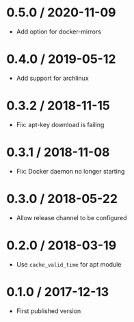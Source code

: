 # 0.5.0 / 2020-11-09

  * Add option for docker-mirrors

# 0.4.0 / 2019-05-12

  * Add support for archlinux

# 0.3.2 / 2018-11-15

  * Fix: apt-key download is failing

# 0.3.1 / 2018-11-08

  * Fix: Docker daemon no longer starting

# 0.3.0 / 2018-05-22

  * Allow release channel to be configured

# 0.2.0 / 2018-03-19

  * Use `cache_valid_time` for apt module

# 0.1.0 / 2017-12-13

  * First published version